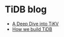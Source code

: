 # TiDB blog

- [A Deep Dive into TiKV](_posts/2016-11-09-Deep-Dive-into-TiKV.md)
- [How we build TiDB](_posts/2016-10-17-how-we-build-tidb.md)

